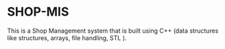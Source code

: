 # SHOP-MIS
This is a Shop Management system that is built using C++ (data structures like structures, arrays, file handling, STL ).
